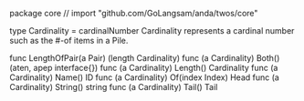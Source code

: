 package core // import "github.com/GoLangsam/anda/twos/core"

type Cardinality = cardinalNumber
    Cardinality represents a cardinal number such as the #-of items in a Pile.


func LengthOfPair(a Pair) (length Cardinality)
func (a Cardinality) Both() (aten, apep interface{})
func (a Cardinality) Length() Cardinality
func (a Cardinality) Name() ID
func (a Cardinality) Of(index Index) Head
func (a Cardinality) String() string
func (a Cardinality) Tail() Tail
